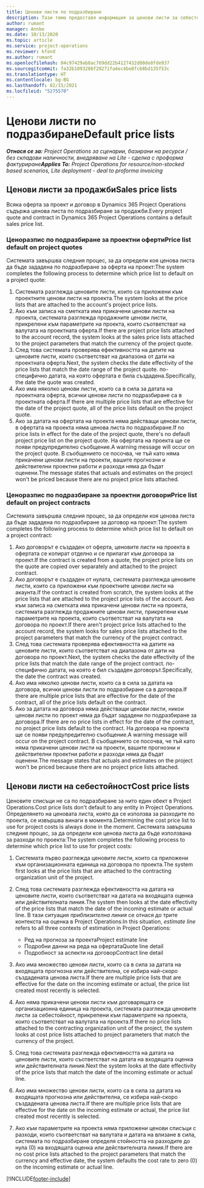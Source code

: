 ```yaml
---
title: Ценови листи по подразбиране
description: Тази тема предоставя информация за ценови листи за себестойност и продажби по подразбиране в Project Operations.
author: rumant
manager: Annbe
ms.date: 10/13/2020
ms.topic: article
ms.service: project-operations
ms.reviewer: kfend
ms.author: rumant
ms.openlocfilehash: 04c97429ab8ac769dd22b4127432d80de8fde937
ms.sourcegitcommit: fa32b1893286f20271fa4ec4be8fc68bd135f53c
ms.translationtype: HT
ms.contentlocale: bg-BG
ms.lasthandoff: 02/15/2021
ms.locfileid: "5275570"
---
```

# <a name="default-price-lists"></a><span data-ttu-id="86641-103">Ценови листи по подразбиране</span><span class="sxs-lookup"><span data-stu-id="86641-103">Default price lists</span></span>

<span data-ttu-id="86641-104">_**Отнася се за:** Project Operations за сценарии, базирани на ресурси / без складови наличности, внедряване на Lite - сделка с проформа фактуриране_</span><span class="sxs-lookup"><span data-stu-id="86641-104">_**Applies To:** Project Operations for resource/non-stocked based scenarios, Lite deployment - deal to proforma invoicing_</span></span>

## <a name="sales-price-lists"></a><span data-ttu-id="86641-105">Ценови листи за продажби</span><span class="sxs-lookup"><span data-stu-id="86641-105">Sales price lists</span></span>

<span data-ttu-id="86641-106">Всяка оферта за проект и договор в Dynamics 365 Project Operations съдържа ценова листа по подразбиране за продажби.</span><span class="sxs-lookup"><span data-stu-id="86641-106">Every project quote and contract in Dynamics 365 Project Operations contains a default sales price list.</span></span> 

### <a name="price-list-default-on-project-quotes"></a><span data-ttu-id="86641-107">Ценоразпис по подразбиране за проектни оферти</span><span class="sxs-lookup"><span data-stu-id="86641-107">Price list default on project quotes</span></span>
<span data-ttu-id="86641-108">Системата завършва следния процес, за да определи коя ценова листа да бъде зададена по подразбиране за оферта на проект:</span><span class="sxs-lookup"><span data-stu-id="86641-108">The system completes the following process to determine which price list to default on a project quote:</span></span>

1. <span data-ttu-id="86641-109">Системата разглежда ценовите листи, които са приложени към проектните ценови листи на проекта.</span><span class="sxs-lookup"><span data-stu-id="86641-109">The system looks at the price lists that are attached to the account's project price lists.</span></span> 
2. <span data-ttu-id="86641-110">Ако към записа на сметката има прикачени ценови листи на проекта, системата разглежда продажните ценови листи, прикрепени към параметрите на проекта, които съответстват на валутата на проектната оферта.</span><span class="sxs-lookup"><span data-stu-id="86641-110">If there are project price lists attached to the account record, the system looks at the sales price lists attached to the project parameters that match the currency of the project quote.</span></span>
3. <span data-ttu-id="86641-111">След това системата проверява ефективността на датите на ценовите листи, които съответстват на диапазона от дати на проектната оферта.</span><span class="sxs-lookup"><span data-stu-id="86641-111">Next, the system checks the date effectivity of the price lists that match the date range of the project quote.</span></span> <span data-ttu-id="86641-112">по-специфично датата, на която офертата е била създадена.</span><span class="sxs-lookup"><span data-stu-id="86641-112">Specifically, the date the quote was created.</span></span>
4. <span data-ttu-id="86641-113">Ако има няколко ценови листи, които са в сила за датата на проектната оферта, всички ценови листи по подразбиране са в проектната оферта.</span><span class="sxs-lookup"><span data-stu-id="86641-113">If there are multiple price lists that are effective for the date of the project quote, all of the price lists default on the project quote.</span></span>
5. <span data-ttu-id="86641-114">Ако за датата на офертата на проекта няма действащи ценови листи, в офертата на проекта няма ценова листа по подразбиране.</span><span class="sxs-lookup"><span data-stu-id="86641-114">If no price lists in effect for the date of the project quote, there's no default project price list on the project quote.</span></span> <span data-ttu-id="86641-115">На офертата на проекта ще се появи предупредително съобщение.</span><span class="sxs-lookup"><span data-stu-id="86641-115">A warning message will occur on the project quote.</span></span> <span data-ttu-id="86641-116">В съобщението се посочва, че тъй като няма прикачени ценови листи на проекти, вашите прогнозни и действителни проектни работи и разходи няма да бъдат оценени.</span><span class="sxs-lookup"><span data-stu-id="86641-116">The message states that actuals and estimates on the project won't be priced because there are no project price lists attached.</span></span>

### <a name="price-list-default-on-project-contracts"></a><span data-ttu-id="86641-117">Ценоразпис по подразбиране за проектни договори</span><span class="sxs-lookup"><span data-stu-id="86641-117">Price list default on project contracts</span></span> 
<span data-ttu-id="86641-118">Системата завършва следния процес, за да определи коя ценова листа да бъде зададена по подразбиране за договор на проект:</span><span class="sxs-lookup"><span data-stu-id="86641-118">The system completes the following process to determine which price list to default on a project contract:</span></span>

1. <span data-ttu-id="86641-119">Ако договорът е създаден от оферта, ценовите листи на проекта в офертата се копират отделно и се прилагат към договора за проект.</span><span class="sxs-lookup"><span data-stu-id="86641-119">If the contract is created from a quote, the project price lists on the quote are copied over separately and attached to the project contract.</span></span>
2. <span data-ttu-id="86641-120">Ако договорът е създаден от нулата, системата разглежда ценовите листи, които са приложени към проектните ценови листи на акаунта.</span><span class="sxs-lookup"><span data-stu-id="86641-120">If the contract is created from scratch, the system looks at the price lists that are attached to the project price lists of the account.</span></span> <span data-ttu-id="86641-121">Ако към записа на сметката има прикачени ценови листи на проекта, системата разглежда продажните ценови листи, прикрепени към параметрите на проекта, които съответстват на валутата на договора по проект.</span><span class="sxs-lookup"><span data-stu-id="86641-121">If there aren't project price lists attached to the account record, the system looks for sales price lists attached to the project parameters that match the currency of the project contract.</span></span>
4. <span data-ttu-id="86641-122">След това системата проверява ефективността на датите на ценовите листи, които съответстват на диапазона от дати на договора по проект.</span><span class="sxs-lookup"><span data-stu-id="86641-122">Next, the system checks the date effectivity of the price lists that match the date range of the project contract.</span></span> <span data-ttu-id="86641-123">по-специфично датата, на която е бил създаден договорът.</span><span class="sxs-lookup"><span data-stu-id="86641-123">Specifically, the date the contract was created.</span></span>
5. <span data-ttu-id="86641-124">Ако има няколко ценови листи, които са в сила за датата на договора, всички ценови листи по подразбиране са в договора.</span><span class="sxs-lookup"><span data-stu-id="86641-124">If there are multiple price lists that are effective for the date of the contract, all of the price lists default on the contract.</span></span>
6. <span data-ttu-id="86641-125">Ако за датата на договора няма действащи ценови листи, никои ценови листи по проект няма да бъдат зададени по подразбиране за договора.</span><span class="sxs-lookup"><span data-stu-id="86641-125">If there are no price lists in effect for the date of the contract, no project price lists default to the contract.</span></span> <span data-ttu-id="86641-126">На договора на проекта ще се появи предупредително съобщение.</span><span class="sxs-lookup"><span data-stu-id="86641-126">A warning message will occur on the project contract.</span></span> <span data-ttu-id="86641-127">В съобщението се посочва, че тъй като няма прикачени ценови листи на проекти, вашите прогнозни и действителни проектни работи и разходи няма да бъдат оценени.</span><span class="sxs-lookup"><span data-stu-id="86641-127">The message states that actuals and estimates on the project won't be priced because there are no project price lists attached.</span></span>

## <a name="cost-price-lists"></a><span data-ttu-id="86641-128">Ценови листи на себестойност</span><span class="sxs-lookup"><span data-stu-id="86641-128">Cost price lists</span></span>

<span data-ttu-id="86641-129">Ценовите списъци не са по подразбиране за нито един обект в Project Operations.</span><span class="sxs-lookup"><span data-stu-id="86641-129">Cost price lists don't default to any entity in Project Operations.</span></span> <span data-ttu-id="86641-130">Определянето на ценовата листа, която да се използва за разходите по проекта, се извършва винаги в момента.</span><span class="sxs-lookup"><span data-stu-id="86641-130">Determining the cost price list to use for project costs is always done in the moment.</span></span> <span data-ttu-id="86641-131">Системата завършва следния процес, за да определи коя ценова листа да бъде използвана за разходи по проекта:</span><span class="sxs-lookup"><span data-stu-id="86641-131">The system completes the following process to determine which price list to use for project costs:</span></span>

1. <span data-ttu-id="86641-132">Системата първо разглежда ценовите листи, които са приложени към организационната единица на договора по проекта.</span><span class="sxs-lookup"><span data-stu-id="86641-132">The system first looks at the price lists that are attached to the contracting organization unit of the project.</span></span>
2. <span data-ttu-id="86641-133">След това системата разглежда ефективността на датата на ценовите листи, които съответстват на датата на входящата оценка или действителната линия.</span><span class="sxs-lookup"><span data-stu-id="86641-133">The system then looks at the date effectivity of the price lists that match the date of the incoming estimate or actual line.</span></span> <span data-ttu-id="86641-134">В тази ситуация *приблизителна линия* се отнася до трите контекста на оценка в Project Operations:</span><span class="sxs-lookup"><span data-stu-id="86641-134">In this situation, *estimate line* refers to all three contexts of estimation in Project Operations:</span></span>

    - <span data-ttu-id="86641-135">Ред на прогноза за проекта</span><span class="sxs-lookup"><span data-stu-id="86641-135">Project estimate line</span></span>
    - <span data-ttu-id="86641-136">Подробни данни на реда на офертата</span><span class="sxs-lookup"><span data-stu-id="86641-136">Quote line detail</span></span>
    - <span data-ttu-id="86641-137">Подробност за аспекти на договор</span><span class="sxs-lookup"><span data-stu-id="86641-137">Contract line detail</span></span>
  
3. <span data-ttu-id="86641-138">Ако има множество ценови листи, които са в сила за датата на входящата прогнозна или действителна, се избира най-скоро създадената ценова листа.</span><span class="sxs-lookup"><span data-stu-id="86641-138">If there are multiple price lists that are effective for the date on the incoming estimate or actual, the price list created most recently is selected.</span></span>
4. <span data-ttu-id="86641-139">Ако няма прикачени ценови листи към договарящата се организационна единица на проекта, системата разглежда ценовите листи за себестойност, прикрепени към параметрите на проекта, които съответстват на валутата на проекта.</span><span class="sxs-lookup"><span data-stu-id="86641-139">If there no price lists attached to the contracting organization unit of the project, the system looks at cost price lists attached to project parameters that match the currency of the project.</span></span>
5. <span data-ttu-id="86641-140">След това системата разглежда ефективността на датата на ценовите листи, които съответстват на датата на входящата оценка или действителната линия.</span><span class="sxs-lookup"><span data-stu-id="86641-140">Next the system looks at the date effectivity of the price lists that match the date of the incoming estimate or actual line.</span></span> 
6. <span data-ttu-id="86641-141">Ако има множество ценови листи, които са в сила за датата на входящата прогнозна или действителна, се избира най-скоро създадената ценова листа.</span><span class="sxs-lookup"><span data-stu-id="86641-141">If there are multiple price lists that are effective for the date on the incoming estimate or actual, the price list created most recently is selected.</span></span>
7. <span data-ttu-id="86641-142">Ако към параметрите на проекта няма приложени ценови списъци с разходи, които съответстват на валутата и датата на влизане в сила, системата по подразбиране определя стойността на разходите до нула (0) на входящата оценка или действителната линия.</span><span class="sxs-lookup"><span data-stu-id="86641-142">If there are no cost price lists attached to the project parameters that match the currency and effective date, the system defaults the cost rate to zero (0) on the incoming estimate or actual line.</span></span>


[!INCLUDE[footer-include](../includes/footer-banner.md)]